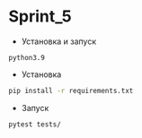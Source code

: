 # Sprint_5

* Установка и запуск
```
python3.9
```
* Установка
```bash
pip install -r requirements.txt 
```
* Запуск
```bash
pytest tests/ 
```
